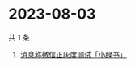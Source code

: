 # 2023-08-03

共 1 条

<!-- BEGIN ZHIHUSEARCH -->
<!-- 最后更新时间 Thu Aug 03 2023 03:07:55 GMT+0800 (China Standard Time) -->
1. [消息称微信正灰度测试「小绿书」](https://www.zhihu.com/search?q=消息称微信正灰度测试「小绿书」)
<!-- END ZHIHUSEARCH -->

